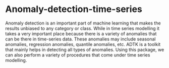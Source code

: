 # Anomaly-detection-time-series
Anomaly detection is an important part of machine learning that makes the results unbiased to any category or class. While in time series modelling it takes a very important place because there is a variety of anomalies that can be there in time-series data. These anomalies may include seasonal anomalies, regression anomalies, quantile anomalies, etc. ADTK is a toolkit that mainly helps in detecting all types of anomalies. Using this package, we can also perform a variety of procedures that come under time series modelling.
